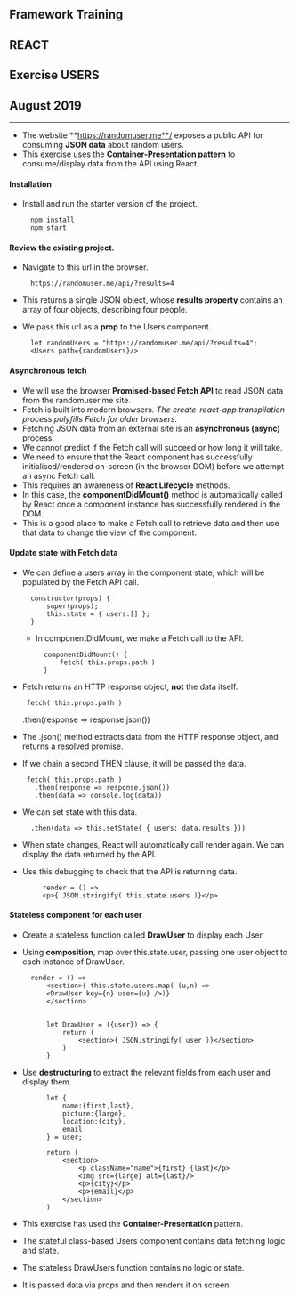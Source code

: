 ## Framework Training
## REACT 
## Exercise USERS
## August 2019
____

- The website **https://randomuser.me**/ exposes a public API for consuming **JSON data** about random users.
- This exercise uses the **Container-Presentation pattern** to consume/display data from the API using React.


#### Installation
- Install and run the starter version of the project.

		npm install
		npm start
		
#### Review the existing project.

- Navigate to this url in the browser.

		https://randomuser.me/api/?results=4
		
- This returns a single JSON object, whose **results property** contains an array of four objects, describing four people.
- We pass this url as a **prop** to the Users component.

		let randomUsers = "https://randomuser.me/api/?results=4";
		<Users path={randomUsers}/>
		
#### Asynchronous fetch

- We will use the browser **Promised-based Fetch API** to read JSON data from the randomuser.me site.		
- Fetch is built into modern browsers. *The create-react-app transpilation process polyfills Fetch for older browsers.*
- Fetching JSON data from an external site is an **asynchronous (async)** process.
- We cannot predict if the Fetch call will succeed or how long it will take.
- We need to ensure that the React component has successfully initialised/rendered on-screen (in the browser DOM) before we attempt an async Fetch call.
- This requires an awareness of **React Lifecycle** methods.
- In this case, the **componentDidMount()** method is automatically called by React once a component instance has successfully rendered in the DOM.
- This is a good place to make a Fetch call to retrieve data and then use that data to change the view of the component.

#### Update state with Fetch data

- We can define a users array in the component state, which will be populated by the Fetch API call.

	    constructor(props) {
	        super(props);
	        this.state = { users:[] };
	    }
	    
	- In componentDidMount, we make a Fetch call to the API.
		
			componentDidMount() {
				fetch( this.props.path )
			}
     
- Fetch returns an HTTP response object, **not** the data itself.

	   fetch( this.props.path )
     .then(response => response.json())
     
- The .json() method extracts data from the HTTP response object, and returns a resolved promise.
- If we chain a second THEN clause, it will be passed the data.

       fetch( this.props.path )
         .then(response => response.json())
         .then(data => console.log(data))
         
- We can set state with this data.

		.then(data => this.setState( { users: data.results }))
		
- When state changes, React will automatically call render again. We can display the data returned by the API.
- Use this debugging to check that the API is returning data.

		   render = () => 
		   <p>{ JSON.stringify( this.state.users )}</p>
		   
#### Stateless component for each user

- Create a stateless function called **DrawUser** to display each User.
- Using **composition**, map over this.state.user, passing one user object to each instance of DrawUser.

	    render = () => 
			<section>{ this.state.users.map( (u,n) => 
			<DrawUser key={n} user={u} />)}
			</section> 
			
						
			let DrawUser = ({user}) => {			
				return (
					<section>{ JSON.stringify( user )}</section>
				)
			}
			
- Use **destructuring** to extract the relevant fields from each user and display them.

			let { 
				name:{first,last}, 
				picture:{large}, 
				location:{city}, 
				email 
			} = user;
		
		    return (
		        <section>
		            <p className="name">{first} {last}</p>
		            <img src={large} alt={last}/>
		            <p>{city}</p>
		            <p>{email}</p>
		        </section>
		    )
		    
- This exercise has used the **Container-Presentation** pattern.
- The stateful class-based Users component contains data fetching logic and state.
- The stateless DrawUsers function contains no logic or state. 
- It is passed data via props and then renders it on screen.